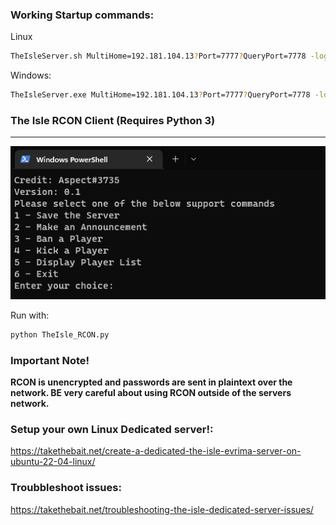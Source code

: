 ### Working Startup commands:

Linux

```bash
TheIsleServer.sh MultiHome=192.181.104.13?Port=7777?QueryPort=7778 -log
```

Windows:

```bash
TheIsleServer.exe MultiHome=192.181.104.13?Port=7777?QueryPort=7778 -log
```

### The Isle RCON Client (Requires Python 3)

---

![Alt text](/RCON_Screenshot.png?raw=true "Screenshot")

Run with:

```bash
python TheIsle_RCON.py
```

### **Important Note!**

**RCON is unencrypted and passwords are sent in plaintext over the network. BE very careful about using RCON outside of the servers network.** 

### Setup your own Linux Dedicated server!:

https://takethebait.net/create-a-dedicated-the-isle-evrima-server-on-ubuntu-22-04-linux/

### Troubbleshoot issues:
https://takethebait.net/troubleshooting-the-isle-dedicated-server-issues/
